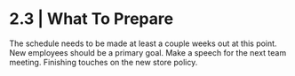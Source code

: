 # 2.3 | What To Prepare

The schedule needs to be made at least a couple weeks out at this point. New employees should be a primary goal. Make a speech for the next team meeting. Finishing touches on the new store policy.
